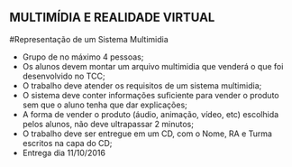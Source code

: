 ## MULTIMÍDIA E REALIDADE VIRTUAL

#Representação de um Sistema Multimidia
  - Grupo de no máximo 4 pessoas;
  - Os alunos devem montar um arquivo multimidia que venderá o que foi desenvolvido no TCC;
  - O trabalho deve atender os requisitos de um sistema multimidia;
  - O sistema deve conter informações suficiente para vender o produto sem que o aluno tenha que dar explicações;
  - A forma de vender o produto (áudio, animação, vídeo, etc) escolhida pelos alunos, não deve ultrapassar 2 minutos;
  - O trabalho deve ser entregue em um CD, com o Nome, RA e Turma escritos na capa do CD;
  - Entrega dia 11/10/2016
  
